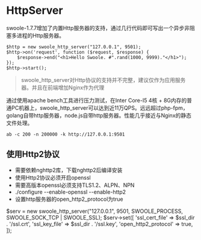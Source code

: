 # HttpServer 
swoole-1.7.7增加了内置Http服务器的支持，通过几行代码即可写出一个异步非阻塞多进程的Http服务器。

~~~
$http = new swoole_http_server("127.0.0.1", 9501);
$http->on('request', function ($request, $response) {
    $response->end("<h1>Hello Swoole. #".rand(1000, 9999)."</h1>");
});
$http->start();
~~~
>swoole_http_server对Http协议的支持并不完整，建议仅作为应用服务器。并且在前端增加Nginx作为代理

通过使用apache bench工具进行压力测试，在Inter Core-I5 4核 + 8G内存的普通PC机器上，swoole_http_server可以达到近11万QPS。远远超过php-fpm，golang自带http服务器，node.js自带http服务器。性能几乎接近与Nginx的静态文件处理。

~~~
ab -c 200 -n 200000 -k http://127.0.0.1:9501
~~~

## 使用Http2协议
* 需要依赖nghttp2库，下载nghttp2后编译安装
* 使用Http2协议必须开启openssl
* 需要高版本openssl必须支持TLS1.2、ALPN、NPN
* ./configure --enable-openssl --enable-http2
* 设置http服务器的open_http2_protocol为true

$serv = new swoole_http_server("127.0.0.1", 9501, SWOOLE_PROCESS, SWOOLE_SOCK_TCP | SWOOLE_SSL);
$serv->set([
    'ssl_cert_file' => $ssl_dir . '/ssl.crt',
    'ssl_key_file' => $ssl_dir . '/ssl.key',
    'open_http2_protocol' => true,
]);